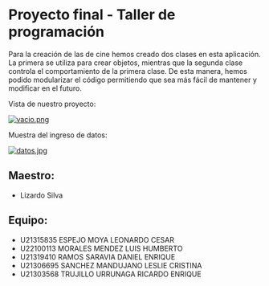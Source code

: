 # Proyecto final - Taller de programación

Para la creación de las de cine hemos creado dos clases en esta aplicación. La primera se utiliza para crear objetos, mientras que la segunda clase controla el comportamiento de la primera clase. De esta manera, hemos podido modularizar el código permitiendo que sea más fácil de mantener y modificar en el futuro.

Vista de nuestro proyecto:

[![vacio.png](https://i.postimg.cc/Hx1qHtc6/vacio.png)](https://postimg.cc/Z9j7xpLN)

Muestra del ingreso de datos:

[![datos.jpg](https://i.postimg.cc/ZKc4HnsW/datos.jpg)](https://postimg.cc/QHH2x83D)

 ## Maestro:
 * Lizardo Silva

 ## Equipo:
 * U21315835	ESPEJO MOYA LEONARDO CESAR
 * U22100113	MORALES MENDEZ LUIS HUMBERTO
 * U21319410	RAMOS SARAVIA DANIEL ENRIQUE
 * U21306695	SANCHEZ MANDUJANO LESLIE CRISTINA
 * U21303568	TRUJILLO URRUNAGA RICARDO ENRIQUE
